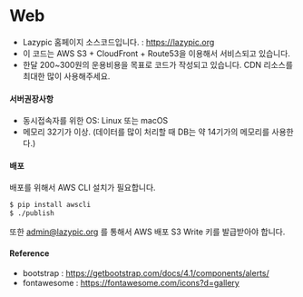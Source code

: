 # Web
- Lazypic 홈페이지 소스코드입니다. : https://lazypic.org
- 이 코드는 AWS S3 + CloudFront + Route53을 이용해서 서비스되고 있습니다.
- 한달 200~300원의 운용비용을 목표로 코드가 작성되고 있습니다. CDN 리소스를 최대한 많이 사용해주세요.

#### 서버권장사항
- 동시접속자를 위한 OS: Linux 또는 macOS
- 메모리 32기가 이상. (데이터를 많이 처리할 때 DB는 약 14기가의 메모리를 사용한다.)

#### 배포
배포를 위해서 AWS CLI 설치가 필요합니다.

```bash
$ pip install awscli
$ ./publish
```

또한 admin@lazypic.org 를 통해서 AWS 배포 S3 Write 키를 발급받아야 합니다.

#### Reference
- bootstrap : https://getbootstrap.com/docs/4.1/components/alerts/
- fontawesome : https://fontawesome.com/icons?d=gallery
